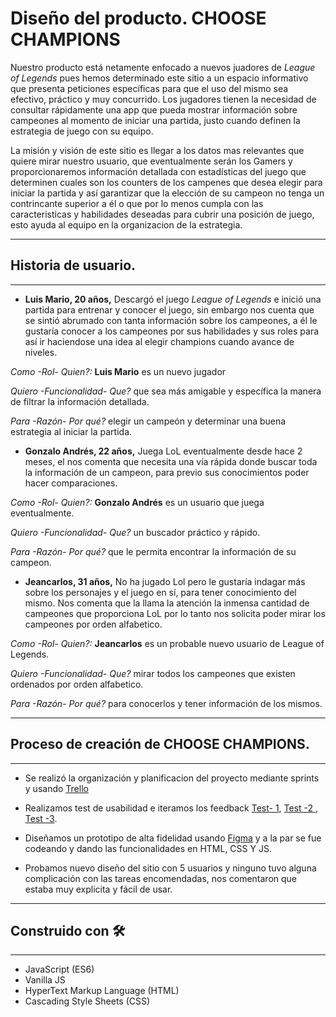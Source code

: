 # Diseño del producto. CHOOSE CHAMPIONS 


Nuestro producto está netamente enfocado a nuevos juadores de *League of Legends*  pues hemos determinado este sitio a un espacio informativo  que presenta peticiones específicas para que el uso del mismo sea efectivo, práctico y muy concurrido.
Los jugadores tienen la necesidad de consultar rápidamente una app que pueda mostrar información sobre campeones al momento de iniciar una partida, justo cuando definen la estrategia de juego con su equipo.

La misión y visión de este sitio es llegar a los datos mas relevantes que quiere mirar nuestro usuario, que eventualmente serán los Gamers y proporcionaremos información detallada con estadísticas del juego que determinen cuales son los counters de los campenes que desea elegir para iniciar la partida y así garantizar que la elección de su campeon no tenga un contrincante superior a él o que por lo menos cumpla con las caracteristicas y habilidades deseadas para cubrir una posición de juego, esto ayuda al equipo en la organizacion de la estrategia.


-----------------------------------------------------------------

## Historia de usuario.

---------------------------------------------------------

- **Luis Mario, 20 años,** Descargó el juego *League of Legends* e inició una partida para entrenar y conocer el juego, sin embargo nos cuenta que se sintió abrumado con tanta información sobre los campeones, a él le gustaría conocer a los campeones por sus habilidades y sus roles para así ir haciendose una idea al elegir champions cuando avance de niveles. 

*Como -Rol- Quien?:* **Luis Mario** es un nuevo jugador

*Quiero -Funcionalidad- Que?* que sea más amigable y específica la manera de filtrar la información detallada.

*Para -Razón- Por qué?* elegir un campeón y determinar una buena estrategia al iniciar la partida.


- **Gonzalo Andrés, 22 años,** Juega LoL eventualmente desde hace 2 meses, el nos comenta que necesita una vía rápida donde buscar toda la información de un campeon, para previo sus conocimientos poder hacer comparaciones.

*Como -Rol- Quien?:* **Gonzalo Andrés** es un usuario que juega eventualmente.

*Quiero -Funcionalidad- Que?* un buscador práctico y rápido.

*Para -Razón- Por qué?* que le permita encontrar la información de su campeon.

- **Jeancarlos, 31 años,** No ha jugado Lol pero le gustaría indagar más sobre los personajes y el juego en sí, para tener conocimiento del mismo. Nos comenta que la llama la atención la inmensa cantidad de campeones que proporciona LoL por lo tanto nos solicita poder mirar los campeones por orden alfabetico.

*Como -Rol- Quien?:* **Jeancarlos** es un probable nuevo usuario de League of Legends.

*Quiero -Funcionalidad- Que?* mirar todos los campeones que existen ordenados por orden alfabetico.

*Para -Razón- Por qué?*  para conocerlos y tener información de los mismos.

----------------------------------------------------------------------------------------


## Proceso de creación de CHOOSE CHAMPIONS.

---------------------------------------------------------

- Se realizó la organización y planificacion del proyecto mediante sprints y usando [Trello](https://trello.com/b/tQjQahAJ/data-lovers)

- Realizamos test de usabilidad e iteramos los feedback [Test- 1](https://www.loom.com/share/68723bce818047abb706f85127cd013d), [Test -2 ](https://www.loom.com/share/f374aeabef4a45e5ac7efadbf90bc1e2), [Test -3](https://www.loom.com/share/1d162e8eae4f44288eeac4d65c38f475).

- Diseñamos un prototipo de alta fidelidad usando [Figma](https://www.figma.com/proto/dToxXhDlEOE39Kkx21upxW/Untitled?node-id=272%3A0&viewport=-509%2C1301%2C0.6033461689949036&scaling=min-zoom)
y a la par se fue codeando y dando las funcionalidades en HTML, CSS Y JS.

- Probamos nuevo diseño del sitio con 5 usuarios y ninguno tuvo alguna complicación con las tareas encomendadas, nos comentaron que estaba muy explicita y fácil de usar.


--------------------------------------------------------------------------------------------
## Construido con 🛠
-------------------------------------------------------------------------------------------------------------------------
- JavaScript (ES6)
- Vanilla JS
- HyperText Markup Language (HTML)
- Cascading Style Sheets (CSS)






